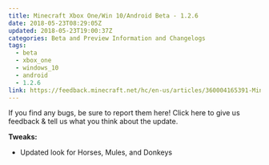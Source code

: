```yaml
---
title: Minecraft Xbox One/Win 10/Android Beta - 1.2.6
date: 2018-05-23T08:29:05Z
updated: 2018-05-23T19:00:37Z
categories: Beta and Preview Information and Changelogs
tags:
  - beta
  - xbox_one
  - windows_10
  - android
  - 1.2.6
link: https://feedback.minecraft.net/hc/en-us/articles/360004165391-Minecraft-Xbox-One-Win-10-Android-Beta-1-2-6
---
```


If you find any bugs, be sure to report them here! Click here to give us feedback & tell us what you think about the update.

  
**Tweaks:**

- Updated look for Horses, Mules, and Donkeys
